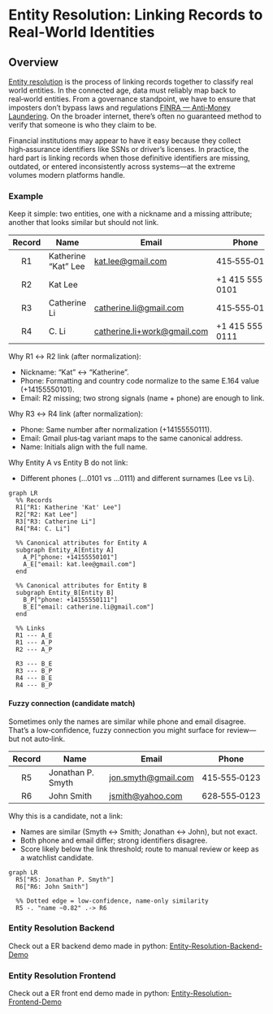  # Entity Resolution: Linking Records to Real‑World Identities

## Overview

[Entity resolution](https://en.wikipedia.org/wiki/Record_linkage) is the process of linking records together to classify real world entities. In the connected age, data must reliably map back to real‑world entities. From a governance standpoint, we have to ensure that imposters don’t bypass laws and regulations [FINRA — Anti‑Money Laundering](https://www.finra.org/rules-guidance/key-topics/aml). On the broader internet, there’s often no guaranteed method to verify that someone is who they claim to be.

Financial institutions may appear to have it easy because they collect high‑assurance identifiers like SSNs or driver’s licenses. In practice, the hard part is linking records when those definitive identifiers are missing, outdated, or entered inconsistently across systems—at the extreme volumes modern platforms handle.

### Example

Keep it simple: two entities, one with a nickname and a missing attribute; another that looks similar but should not link.

| Record | Name                  | Email                       | Phone           |
|:------:|-----------------------|-----------------------------|-----------------|
| R1     | Katherine “Kat” Lee   | kat.lee@gmail.com           | 415‑555‑0101    |
| R2     | Kat Lee               |                             | +1 415 555 0101 |
| R3     | Catherine Li          | catherine.li@gmail.com      | 415‑555‑0111    |
| R4     | C. Li                 | catherine.li+work@gmail.com | +1 415 555 0111 |

Why R1 ↔ R2 link (after normalization):

- Nickname: “Kat” ↔ “Katherine”.
- Phone: Formatting and country code normalize to the same E.164 value (+14155550101).
- Email: R2 missing; two strong signals (name + phone) are enough to link.

Why R3 ↔ R4 link (after normalization):

- Phone: Same number after normalization (+14155550111).
- Email: Gmail plus‑tag variant maps to the same canonical address.
- Name: Initials align with the full name.

Why Entity A vs Entity B do not link:

- Different phones (…0101 vs …0111) and different surnames (Lee vs Li).


```mermaid
graph LR
  %% Records
  R1["R1: Katherine 'Kat' Lee"]
  R2["R2: Kat Lee"]
  R3["R3: Catherine Li"]
  R4["R4: C. Li"]

  %% Canonical attributes for Entity A
  subgraph Entity_A[Entity A]
    A_P["phone: +14155550101"]
    A_E["email: kat.lee@gmail.com"]
  end

  %% Canonical attributes for Entity B
  subgraph Entity_B[Entity B]
    B_P["phone: +14155550111"]
    B_E["email: catherine.li@gmail.com"]
  end

  %% Links
  R1 --- A_E
  R1 --- A_P
  R2 --- A_P

  R3 --- B_E
  R3 --- B_P
  R4 --- B_E
  R4 --- B_P
```

#### Fuzzy connection (candidate match)

Sometimes only the names are similar while phone and email disagree. That’s a low‑confidence, fuzzy connection you might surface for review—but not auto‑link.

| Record | Name               | Email                    | Phone         |
|:------:|--------------------|--------------------------|---------------|
| R5     | Jonathan P. Smyth  | jon.smyth@gmail.com      | 415‑555‑0123  |
| R6     | John Smith         | jsmith@yahoo.com         | 628‑555‑0123  |

Why this is a candidate, not a link:
- Names are similar (Smyth ↔ Smith; Jonathan ↔ John), but not exact.
- Both phone and email differ; strong identifiers disagree.
- Score likely below the link threshold; route to manual review or keep as a watchlist candidate.

```mermaid
graph LR
  R5["R5: Jonathan P. Smyth"]
  R6["R6: John Smith"]

  %% Dotted edge = low-confidence, name-only similarity
  R5 -. "name ~0.82" .-> R6
```

### Entity Resolution Backend
Check out a ER backend demo made in python: [Entity-Resolution-Backend-Demo](https://github.com/MarcoBetti1/Entity-Resolution-Backend-Demo/tree/main)


### Entity Resolution Frontend
Check out a ER front end demo made in python: [Entity-Resolution-Frontend-Demo](https://github.com/MarcoBetti1/Entity-Resolution-Frontend)
